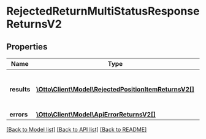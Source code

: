 # RejectedReturnMultiStatusResponseReturnsV2

## Properties
Name | Type | Description | Notes
------------ | ------------- | ------------- | -------------
**results** | [**\Otto\Client\Model\RejectedPositionItemReturnsV2[]**](RejectedPositionItemReturnsV2.md) | List of all the items received from partner | 
**errors** | [**\Otto\Client\Model\ApiErrorReturnsV2[]**](ApiErrorReturnsV2.md) |  | [optional] 

[[Back to Model list]](../../README.md#documentation-for-models) [[Back to API list]](../../README.md#documentation-for-api-endpoints) [[Back to README]](../../README.md)

